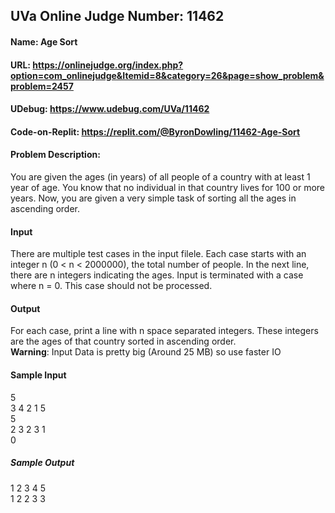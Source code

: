 ## UVa Online Judge Number: 11462
#### Name: Age Sort
#### URL: https://onlinejudge.org/index.php?option=com_onlinejudge&Itemid=8&category=26&page=show_problem&problem=2457
#### UDebug: https://www.udebug.com/UVa/11462
#### Code-on-Replit: https://replit.com/@ByronDowling/11462-Age-Sort

#### Problem Description:
You are given the ages (in years) of all people of a country with at least 1 year of age. You know that no individual in that country lives for 100 or more years. Now, you are given a very simple task of sorting all the ages in ascending order.

#### Input
There are multiple test cases in the input filele. Each case starts with an integer n (0 < n < 2000000), the total number of people. In the next line, there are n integers indicating the ages. Input is terminated with a case where n = 0. This case should not be processed.

#### Output
For each case, print a line with n space separated integers. These integers are the ages of that country sorted in ascending order.\
**Warning**: Input Data is pretty big (Around 25 MB) so use faster IO

#### Sample Input
  5\
  3 4 2 1 5\
  5\
  2 3 2 3 1\
  0

##### Sample Output
  1 2 3 4 5\
  1 2 2 3 3
